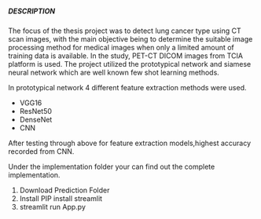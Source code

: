 ##### DESCRIPTION


The focus of the thesis project was to detect lung cancer type using CT scan images, with the main objective being to determine the suitable image processing method for medical images when only a limited amount of training data is available. In the study, PET-CT DICOM images from TCIA platform is used. The project utilized the prototypical network and siamese neural network which are well known few shot learning methods.

In prototypical network 4 different feature extraction methods were used.


- VGG16
- ResNet50
- DenseNet
- CNN

After testing through above for feature extraction models,highest accuracy recorded from CNN.

Under the implementation folder your can find out the complete implementation.

1. Download Prediction Folder
2. Install PIP install streamlit
3. streamlit run App.py





